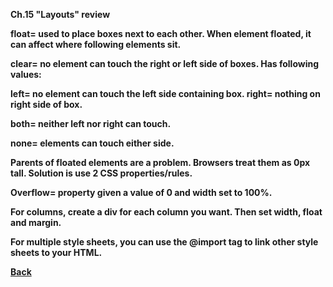 <b>Ch.15 "Layouts" review

float= used to place boxes next to each other. When element floated, it can affect where following elements sit.

clear= no element can touch the right or left side of boxes. Has following values:

left= no element can touch the left side containing box. right= nothing on right side of box.

both= neither left nor right can touch.

none= elements can touch either side.

Parents of floated elements are a problem. Browsers treat them as 0px tall. Solution is use 2 CSS properties/rules.

Overflow= property given a value of 0 and width set to 100%.

For columns, create a div for each column you want. Then set width, float and margin.

For multiple style sheets, you can use the @import tag to link other style sheets to your HTML.

<a href = "https://github.com/scottie-l/reading-notes/blob/main/reading-notes-201/README.md">Back</a>

